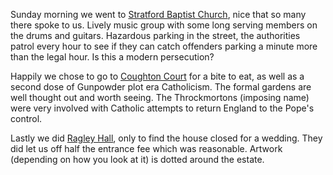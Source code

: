 Sunday morning we went to
[Stratford Baptist Church](http://www.stratforduponavonbaptist.org.uk/),
nice that so many there spoke to us. Lively music group with some long serving members on the drums and guitars. Hazardous parking in the street, the authorities patrol every hour to see if they can catch offenders parking a minute more than the legal hour.
Is this a modern persecution?

Happily we chose to go to
[Coughton Court](https://www.coughtoncourt.co.uk/)
for a bite to eat, as well as a second dose of Gunpowder plot era Catholicism. The formal gardens are well thought out and worth seeing. The Throckmortons (imposing name) were very involved with Catholic attempts to return England to the Pope's control.

Lastly we did
[Ragley Hall](https://www.ragley.co.uk/),
only to find the house closed for a wedding. They did let us off half the entrance fee which was reasonable. Artwork (depending on how you look at it) is dotted around the estate.
